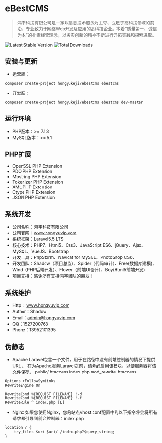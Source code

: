 eBestCMS
===============================
> 鸿宇科技有限公司是一家以信息技术服务为主导、立足于高科技领域的前沿，专业致力于网络Web开发及应用的高科技企业。本着“质量第一、诚信为本”的朴素经营理念，以务实创新的精神不断进行开拓实践和探索进取。

[![Latest Stable Version](https://poser.pugx.org/hongyukeji/ebestcms/v/stable.png)](https://packagist.org/packages/hongyukeji/ebestcms)
[![Total Downloads](https://poser.pugx.org/hongyukeji/ebestcms/downloads.png)](https://packagist.org/packages/hongyukeji/ebestcms)

## 安装与更新

* 运营版：
```
composer create-project hongyukeji/ebestcms ebestcms
```

* 开发版：
```
composer create-project hongyukeji/ebestcms ebestcms dev-master
```

## 运行环境

* PHP版本：>= 7.1.3
* MySQL版本：>= 5.1

## PHP扩展

* OpenSSL PHP Extension
* PDO PHP Extension
* Mbstring PHP Extension
* Tokenizer PHP Extension
* XML PHP Extension
* Ctype PHP Extension
* JSON PHP Extension

## 系统开发

* 公司名称：鸿宇科技有限公司
* 公司官网：www.hongyuvip.com
* 系统框架：Laravel5.5 LTS
* 核心技术：PHP7、Html5、Css3、JavaScript ES6、jQuery、Ajax、MySQL、VueJS、Bootstrap
* 开发工具：PhpStorm、Navicat for MySQL、PhotoShop CS6、
* 开发团队：Shadow（项目总监）、Spider（代码审计）、Free(数据库建模)、Wind（PHP后端开发）、Flower（前端UI设计）、Boy(Html5前端开发)
* 项目支持：感谢所有支持鸿宇团队的朋友！

## 系统维护

* Http： www.hongyuvip.com
* Author：Shadow
* Email：admin@hongyuvip.com
* QQ：1527200768
* Phone：13952101395

## 伪静态

* Apache
Laravel包含一个文件，用于在路径中没有前端控制器的情况下提供URL 。
在为Apache服务Laravel之前，请务必启用该模块，以便服务器将该文件保存。
public/.htaccess index.php mod_rewrite .htaccess
```
Options +FollowSymLinks
RewriteEngine On

RewriteCond %{REQUEST_FILENAME} !-d
RewriteCond %{REQUEST_FILENAME} !-f
RewriteRule ^ index.php [L]
```

* Nginx
如果您使用Nginx，您的站点vhost.conf配置中的以下指令将会将所有请求都引导到前台控制器：index.php
```
location / {
    try_files $uri $uri/ /index.php?$query_string;
}
```